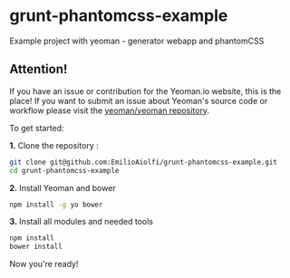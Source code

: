 grunt-phantomcss-example
========================

Example project with yeoman - generator webapp and phantomCSS

## Attention!

If you have an issue or contribution for the Yeoman.io website, this is the place! If you want to submit an issue about Yeoman's source code or workflow please visit the [yeoman/yeoman repository](https://github.com/yeoman/yeoman).

To get started:

**1\.** Clone the repository :

```bash
git clone git@github.com:EmilioAiolfi/grunt-phantomcss-example.git
cd grunt-phantomcss-example
```

**2\.** Install Yeoman and bower

```bash
npm install -g yo bower
```

**3\.** Install all modules and needed tools

```bash
npm install
bower install
```

Now you're ready!
